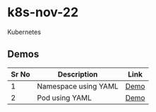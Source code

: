 # k8s-nov-22

Kubernetes 

## Demos

Sr No | Description | Link
------|-------------|-----------
1 | Namespace using YAML | [Demo](./workload-components/00-namespace.md)
2 | Pod using YAML | [Demo](./workload-components/01-pod.md)